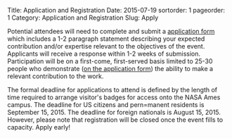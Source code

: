 Title: Application and Registration
Date: 2015-07-19
sortorder: 1
pageorder: 1
Category: Application and Registration
Slug: Apply

Potential attendees will need to complete and submit a [application form]() which includes a 1-2 paragraph statement describing your expected contribution and/or expertise relevant to the objectives of the event. Applicants will receive a response within 1-2 weeks of submission. Participation will be on a first-come, first-served basis limited to 25-30 people who demonstrate ([on the application form]()) the ability to make a relevant contribution to the work.

The formal deadline for applications to attend is defined by the length of time required to arrange visitor's badges for access onto the NASA Ames campus.  The deadline for US citizens and pern=manent residents is September 15, 2015.  The deadline for foreign nationals is August 15, 2015. However, please note that registration will be closed once the event fills to capacity. Apply early!
